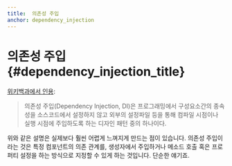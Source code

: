 ```yaml
---
title:  의존성 주입
anchor: dependency_injection
---
```


# 의존성 주입 {#dependency_injection_title}

[위키백과에서 인용](http://ko.wikipedia.org/wiki/%EC%9D%98%EC%A1%B4%EC%84%B1_%EC%A3%BC%EC%9E%85):

> 의존성 주입(Dependency Injection, DI)은 프로그래밍에서 구성요소간의 종속성을 소스코드에서 설정하지 않고 외부의 설정파일 등을 통해 컴파일 시점이나 실행 시점에 주입하도록 하는 디자인 패턴 중의 하나이다.

위와 같은 설명은 실제보다 훨씬 어렵게 느껴지게 만드는 점이 있습니다. 의존성 주입이라는 것은 특정 컴포넌트의 의존
관계를, 생성자에서 주입하거나 메소드 호출 혹은 프로퍼티 설정을 하는 방식으로 지정할 수 있게 하는 것입니다. 단순한
얘기죠.
